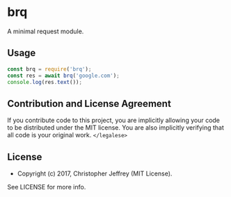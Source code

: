# brq

A minimal request module.

## Usage

``` js
const brq = require('brq');
const res = await brq('google.com');
console.log(res.text());
```

## Contribution and License Agreement

If you contribute code to this project, you are implicitly allowing your code
to be distributed under the MIT license. You are also implicitly verifying that
all code is your original work. `</legalese>`

## License

- Copyright (c) 2017, Christopher Jeffrey (MIT License).

See LICENSE for more info.
